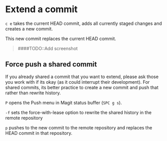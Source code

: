 # Extend a commit

`c e` takes the current HEAD commit, adds all currently staged changes and creates a new commit.

This new commit replaces the current HEAD commit.


> ####TODO::Add screenshot

## Force push a shared commit

If you already shared a commit that you want to extend, please ask those you work with if its okay (as it could interrupt their development).  For shared commits, its better practice to create a new commit and push that rather than rewrite history.

`P` opens the Push menu in Magit status buffer (`SPC g s`).

`-f` sets the force-with-lease option to rewrite the shared history in the remote repository

`p` pushes to the new commit to the remote repository and replaces the HEAD commit in that repository.
